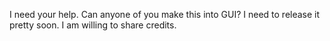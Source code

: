 I need your help. Can anyone of you make this into GUI? I need to release it pretty soon. I am willing to share credits.
